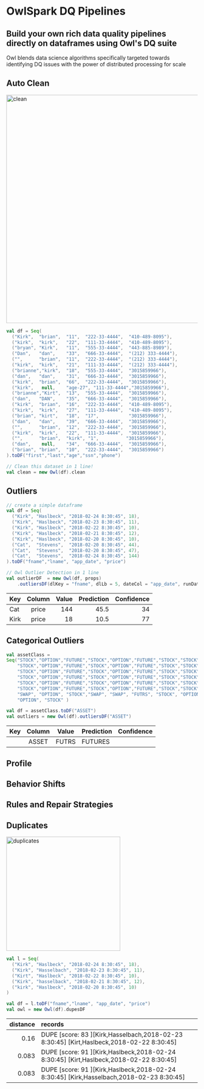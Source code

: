 # OwlSpark DQ Pipelines

## Build your own rich data quality pipelines directly on dataframes using Owl's DQ suite
Owl blends data science algorithms specifically targeted towards identifying DQ issues with the power of distributed processing for scale

## Auto Clean
<img src="https://owl-analytics.com/img/landing/clean-stacked.png" alt="clean" width="600">

```scala
val df = Seq(
  ("Kirk",  "brian",  "11",  "222-33-4444",  "410-489-8095"),
  ("kirk",  "kirk",   "22",  "111-33-4444",  "410-489-8095"),
  ("bryan", "Kirk",   "11",  "555-33-4444",  "443-885-8989"),
  ("Dan",   "dan",    "33",  "666-33-4444",  "(212) 333-4444"),
  ("",      "brian",  "11",  "222-33-4444",  "(212) 333-4444"),
  ("kirk",  "kirk",   "21",  "111-33-4444",  "(212) 333-4444"),
  ("brianne","kirk",  "18",  "555-33-4444",  "3015859966"),
  ("dan",   "dan",    "31",  "666-33-4444",  "3015859966"),
  ("kirk",  "brian",  "66",  "222-33-4444",  "3015859966"),
  ("kirk",   null,    "age-27", "111-33-4444","3015859966"),
  ("brianne","Kirt",  "13",  "555-33-4444",  "3015859966"),
  ("dan",   "DAN",    "35",  "666-33-4444",  "3015859966"),
  ("kirk",  "brian",  "16",  "222-33-4444",  "410-489-8095"),
  ("kirk",  "kirk",   "27",  "111-33-4444",  "410-489-8095"),
  ("brian", "kirt",   "18",  "17",           "3015859966"),
  ("dan",   "dan",    "39",  "666-33-4444",  "3015859966"),
  ("",      "brian",  "12",  "222-33-4444",  "3015859966"),
  ("kirk",  "kirk",   "22",  "111-33-4444",  "3015859966"),
  ("",      "brian",  "kirk", "1",          "3015859966"),
  ("dan",    null,    "34",  "666-33-4444",  "3015859966"),
  ("brian", "brian",  "10",  "222-33-4444",  "3015859966")
).toDF("first","last","age","ssn","phone")

// Clean this dataset in 1 line!
val clean = new Owl(df).clean
```


## Outliers

```scala
// create a simple dataframe
val df = Seq(
  ("Kirk", "Haslbeck", "2018-02-24 8:30:45", 18),
  ("Kirk", "Haslbeck", "2018-02-23 8:30:45", 11),
  ("Kirk", "Haslbeck", "2018-02-22 8:30:45", 10),
  ("Kirk", "Haslbeck", "2018-02-21 8:30:45", 12),
  ("Kirk", "Haslbeck", "2018-02-20 8:30:45", 10),
  ("Cat",  "Stevens",  "2018-02-20 8:30:45", 44),
  ("Cat",  "Stevens",  "2018-02-20 8:30:45", 47),
  ("Cat",  "Stevens",  "2018-02-24 8:30:45", 144)
).toDF("fname","lname", "app_date", "price")

// Owl Outlier Detection in 1 line
val outlierDF  = new Owl(df, props)
    .outliersDF(dlKey = "fname", dlLb = 5, dateCol = "app_date", runDate = "2018-02-24")
```

| Key    | Column    | Value | Prediction | Confidence |
| -------|:---------:| -----:|-----------:|-----------:|
| Cat    | price     |   144 | 45.5       |34          |
| Kirk   | price     |    18 | 10.5       |77          |



## Categorical Outliers

```scala
val assetClass = 
Seq("STOCK","OPTION","FUTURE","STOCK","OPTION","FUTURE","STOCK","STOCK", "FUTURE",
    "STOCK","OPTION","FUTURE","STOCK","OPTION","FUTURE","STOCK","STOCK", "FUTURE",
    "STOCK","OPTION","FUTURE","STOCK","OPTION","FUTURE","STOCK","STOCK", "FUTURE",
    "STOCK","OPTION","FUTURE","STOCK","OPTION","FUTURE","STOCK","STOCK", "FUTURE",
    "STOCK","OPTION","FUTURE","STOCK","OPTION","FUTURE","STOCK","STOCK", "FUTURE",
    "STOCK","OPTION","FUTURE","STOCK","OPTION","FUTURE","STOCK","STOCK", "FUTURE",
    "SWAP", "OPTION", "STOCK","SWAP", "SWAP", "FUTRS", "STOCK", "OPTION","FUTURE",
    "OPTION", "STOCK" )

val df = assetClass.toDF("ASSET")
val outliers = new Owl(df).outliersDF("ASSET")
```

| Key    | Column    | Value | Prediction | Confidence |
| -------|:---------:|-------|------------|-----------:|
|        | ASSET     | FUTRS | FUTURES    |            |


## Profile

## Behavior Shifts

## Rules and Repair Strategies

## Duplicates
<img src="https://owl-analytics.com/img/dupe-img.png" alt="duplicates" width="300">

```scala
val l = Seq(
  ("Kirk", "Haslbeck", "2018-02-24 8:30:45", 18),
  ("Kirk", "Hasselbach", "2018-02-23 8:30:45", 11),
  ("Kirt", "Haslbeck", "2018-02-22 8:30:45", 10),
  ("Kirk", "hasselback", "2018-02-21 8:30:45", 12),
  ("kirk", "Haslbeck", "2018-02-20 8:30:45", 10)
)

val df = l.toDF("fname","lname", "app_date", "price")
val owl = new Owl(df).dupesDF
```

| distance | records                                                                                      | 
| --------:|:---------------------------------------------------------------------------------------------|
|   0.16   | DUPE [score: 83 ][Kirk,Hasselbach,2018-02-23 8:30:45]  [Kirt,Haslbeck,2018-02-22 8:30:45]  |
|   0.083  | DUPE [score: 91 ][Kirk,Haslbeck,2018-02-24 8:30:45]  [Kirt,Haslbeck,2018-02-22 8:30:45]    |
|   0.083  | DUPE [score: 91 ][Kirk,Haslbeck,2018-02-24 8:30:45]  [Kirk,Hasselbach,2018-02-23 8:30:45]  |
